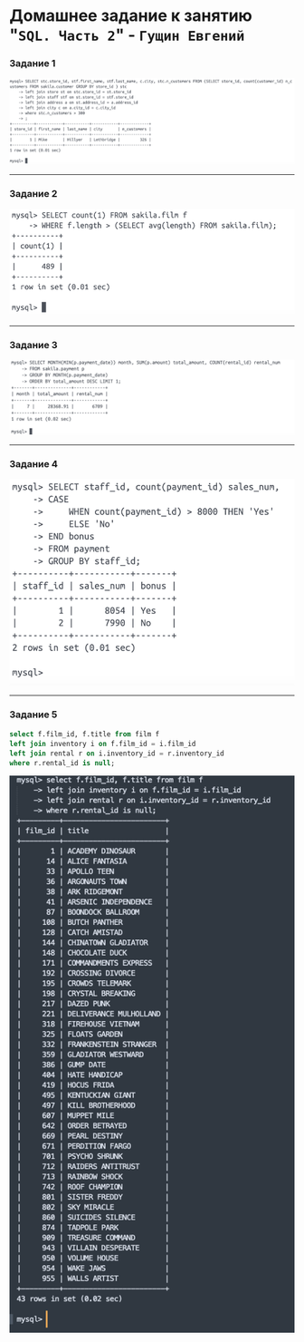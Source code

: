 # Домашнее задание к занятию "`SQL. Часть 2`" - `Гущин Евгений`

### Задание 1

![task1](../../img/12_RDB/HW4/Task1.png)

---

### Задание 2

![task1](../../img/12_RDB/HW4/Task2.png)

---

### Задание 3

![task1](../../img/12_RDB/HW4/Task3.png)

---

### Задание 4

![task1](../../img/12_RDB/HW4/Task4.png)

---

### Задание 5

```sql
select f.film_id, f.title from film f
left join inventory i on f.film_id = i.film_id
left join rental r on i.inventory_id = r.inventory_id
where r.rental_id is null;
```

![task1](../../img/12_RDB/HW4/Task5.png)
